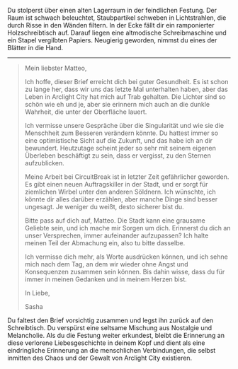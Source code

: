 Du stolperst über einen alten Lagerraum in der feindlichen Festung. Der Raum ist schwach beleuchtet, Staubpartikel schweben in Lichtstrahlen, die durch Risse in den Wänden filtern. In der Ecke fällt dir ein ramponierter Holzschreibtisch auf. Darauf liegen eine altmodische Schreibmaschine und ein Stapel vergilbten Papiers. Neugierig geworden, nimmst du eines der Blätter in die Hand.

---

> Mein liebster Matteo,
>
> Ich hoffe, dieser Brief erreicht dich bei guter Gesundheit. Es ist schon zu lange her, dass wir uns das letzte Mal unterhalten haben, aber das Leben in Arclight City hat mich auf Trab gehalten. Die Lichter sind so schön wie eh und je, aber sie erinnern mich auch an die dunkle Wahrheit, die unter der Oberfläche lauert.
>
> Ich vermisse unsere Gespräche über die Singularität und wie sie die Menschheit zum Besseren verändern könnte. Du hattest immer so eine optimistische Sicht auf die Zukunft, und das habe ich an dir bewundert. Heutzutage scheint jeder so sehr mit seinem eigenen Überleben beschäftigt zu sein, dass er vergisst, zu den Sternen aufzublicken.
>
> Meine Arbeit bei CircuitBreak ist in letzter Zeit gefährlicher geworden. Es gibt einen neuen Auftragskiller in der Stadt, und er sorgt für ziemlichen Wirbel unter den anderen Söldnern. Ich wünschte, ich könnte dir alles darüber erzählen, aber manche Dinge sind besser ungesagt. Je weniger du weißt, desto sicherer bist du.
>
> Bitte pass auf dich auf, Matteo. Die Stadt kann eine grausame Geliebte sein, und ich mache mir Sorgen um dich. Erinnerst du dich an unser Versprechen, immer aufeinander aufzupassen? Ich halte meinen Teil der Abmachung ein, also tu bitte dasselbe.
>
> Ich vermisse dich mehr, als Worte ausdrücken können, und ich sehne mich nach dem Tag, an dem wir wieder ohne Angst und Konsequenzen zusammen sein können. Bis dahin wisse, dass du für immer in meinen Gedanken und in meinem Herzen bist.
>
> In Liebe,
>
> Sasha

Du faltest den Brief vorsichtig zusammen und legst ihn zurück auf den Schreibtisch. Du verspürst eine seltsame Mischung aus Nostalgie und Melancholie. Als du die Festung weiter erkundest, bleibt die Erinnerung an diese verlorene Liebesgeschichte in deinem Kopf und dient als eine eindringliche Erinnerung an die menschlichen Verbindungen, die selbst inmitten des Chaos und der Gewalt von Arclight City existieren.
